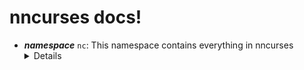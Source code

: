 # nncurses docs!
- ***namespace*** `nc`:
  This namespace contains everything in nncurses
  <details>
  - ***namespace*** `Esc`:
    These are Escape codes or return escape codes.  
    Escape codes are printed to have effect.  
    Support varies between terminals.
    - ***string*** `bell`: Rings the terminal bell
    - ***string*** `bksp`: deletes the character to the left (if there is one)
    - ***string*** `vtab`: `newline`, but it doesnt move your cursor to the start of the next line even in cooked mode.
    - ***string*** `tab`: moves your cursor x position to `((cursX/8)+1)*8`
    - ***string*** `nl`: moves to the start of the next line (in raw mode it will not move to the start) 
    - ***string*** `cr`: moves cursor to the start of the line
    - ***string*** `nlcr`, `crnl`: moves your cursor to the start of the next line, even in raw mode.
    - ***string*** `esc`: the character that preceeds most escape codes
    - ***string*** `savescr`: save current state of the terminal, minus cursor pos and attrs
    - ***string*** `loadscr`: load state of terminal
    - ***string*** `savecurs`: save the cursor position
    - ***string*** `loadcurs`: load the cursor position
    - ***string*** `savecursattr`: save the cursor position and atributes. will not work with loadcurs
    - ***string*** `loadcursattr`: load the cursor position and atributes. will not work with savecurs
    - ***string*** `inviscurs`: make cursor invisible
    - ***string*** `viscurs`: make cursor visible
    - ***string*** `homecurs`: move cursor to (0,0)
    - ***string()*** `movcurs(int row,int col)`: returns escape to move cursor
    - ***string()*** `upcurs(int n)`: returns escape that moves cursor up n lines
    - ***string*** `downcurs(int n)`: returns escape that moves cursor down n lines
    - ***string*** `leftcurs(int n)`: returns escape that moves cursor left n lines
    - ***string*** `rightcurs(int n)`: returns escape that moves cursor right n lines
    - ***string*** `upstrtcurs(int n)`: move up n lines and go to column 0
    - ***string*** `downstrtcurs(int n)`: move down n lines and go to column 0
    - ***string*** `colcurs(int n)`: move cursor to column n
    - ***string*** `clrscr`: clears the terminal. Also clears scrollback on iterm2.
    - ***string*** `clrscroll`: clears the scrollback
    - ***string*** `clrlnhm`: clears current line and goes to the start of the line.
    - ***string*** `clrln`: clears current line without homing
    - ***string*** `clrtoeos`: clear from cursor to end of screen
    - ***string*** `clrtosos`: clear from cursor to start of screen
    - ***string*** `clrtoeol`: clear from cursor to end of line
    - ***string*** `clrtosol`: clear from cursor to start of line
    - ***string*** `bld`: bold
    - ***string*** `dim`: dim text
    - ***string*** `ital`: italic
    - ***string*** `uline`: underline
    - ***string*** `blnk`: blink
    - ***string*** `inv`: invert
    - ***string*** `hid`: hide
    - ***string*** `strk`: strikethrough
    - ***string*** `rst`: reset style
    - ***string*** `rstfg`: reset foreground color
    - ***string*** `rstbg`: reset background color
    - ***string*** `unblddim`, `undimbld`: unbold and undim, it doesnt exixt seperately for some reason
    - ***string*** `unital`: undo ital
    - ***string*** `unuline`: undo uline
    - ***string*** `unblnk`: undo blnk
    - ***string*** `uninv`: undo inv
    - ***string*** `unhid`: undo hid
    - ***string*** `unstrk`: undo strk
    - ***string*** `rstfnt`: reset bld,dim,ital,uline,blnk,inv,hid,strk. Innefecient.
    - ***string*** `fgblck`: foreground black
    - ***string*** `fgred`: foreground red
    - ***string*** `fggrn`: foreground green
    - ***string*** `fgylw`: foreground yellow
    - ***string*** `fgblu`: foreground blue
    - ***string*** `fgmgn`: foreground magenta
    - ***string*** `fgcyn`: foreground cyan
    - ***string*** `fgwhit`: foreground white
    - ***string*** `bgblck`: background black
    - ***string*** `bgred`: background red
    - ***string*** `bggrn`: background green
    - ***string*** `bgylw`: background yellow
    - ***string*** `bgblu`: background blue
    - ***string*** `bgmgn`: background magenta
    - ***string*** `bgcyn`: background cyan
    - ***string*** `bgwhit`: background white
    - ***string()*** `fgidcol(uint8_t id)`: returns a escape that [changes the foreground color to id](https://upload.wikimedia.org/wikipedia/commons/1/15/Xterm_256color_chart.svg).
    - ***string()*** `bgidcol(uint8_t id)`: returns a escape that [changes the background color to id](https://upload.wikimedia.org/wikipedia/commons/1/15/Xterm_256color_chart.svg).
    - ***string()*** `wintitle(string title)`: changes the title of the terminal window in *some* terminals.
    - ***string*** `notif(string message)`: sends a notification in *very few* terminals
    - ***string*** `freeze`: im not sure what it does, but it freezez my terminal.
    - ***string*** `nothing`: nothing
  </details>